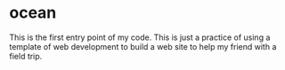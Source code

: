 # ocean

This is the first entry point of my code. This is just a practice of using a template of web development to build a web site to help my friend with a field trip. 

